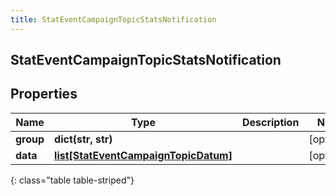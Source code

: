 ```yaml
---
title: StatEventCampaignTopicStatsNotification
---
```

## StatEventCampaignTopicStatsNotification

## Properties

|Name | Type | Description | Notes|
|------------ | ------------- | ------------- | -------------|
| **group** | **dict(str, str)** |  | [optional] |
| **data** | [**list[StatEventCampaignTopicDatum]**](StatEventCampaignTopicDatum.html) |  | [optional] |
{: class="table table-striped"}


